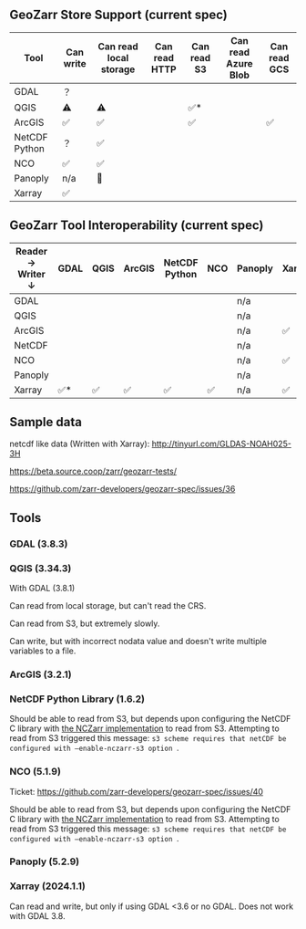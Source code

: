 ## GeoZarr Store Support (current spec)

| Tool | Can write | Can read local storage | Can read HTTP | Can read S3 | Can read Azure Blob | Can read GCS |
| -------- | ------- | ------- | ------- | ------- | ------- | ------- |
| GDAL | ？ |  |  |  |  |  |
| QGIS| ⚠️ | ⚠️ |  | ✅* |  |  |
| ArcGIS | ✅ | ✅ | | ✅ |  | ✅ |
| NetCDF Python | ？ | ✅ |  |  |  |  |
| NCO | ✅ | ✅ |  |  |  |  |
| Panoply | n/a | 🚫 |  |  |  |  |
| Xarray | ✅ |  |  |  |  |  |

## GeoZarr Tool Interoperability (current spec)

|Reader →  Writer ↓| GDAL | QGIS | ArcGIS | NetCDF Python | NCO | Panoply | Xarray |
| -------- | ------- | ------- | ------- | ------- | ------- | ------- | ------- |
| GDAL |  |  |  |  |  | n/a |  |
| QGIS |  |  |  |  |  | n/a |  |
| ArcGIS |  |  |  |  |  | n/a | ✅ |
| NetCDF |  |  |  |  |  | n/a |  |
| NCO |  |  |  |  |  | n/a | ✅ |
| Panoply |  |  |  |  |  | n/a |  |
| Xarray | ✅* | ✅ | ✅ | ✅ | ✅ | n/a | ✅ |

## Sample data
netcdf like data (Written with Xarray): http://tinyurl.com/GLDAS-NOAH025-3H

https://beta.source.coop/zarr/geozarr-tests/

https://github.com/zarr-developers/geozarr-spec/issues/36

## Tools

### GDAL (3.8.3) 


### QGIS (3.34.3)
With GDAL (3.8.1) 

Can read from local storage, but can't read the CRS.

Can read from S3, but extremely slowly.

Can write, but with incorrect nodata value and doesn't write multiple variables to a file. 

### ArcGIS (3.2.1) 

### NetCDF Python Library (1.6.2)
Should be able to read from S3, but depends upon configuring the NetCDF C library with [the NCZarr implementation](https://docs.unidata.ucar.edu/nug/current/nczarr_head.html) to read from S3. Attempting to read from S3 triggered this message: `s3 scheme requires that netCDF be configured with –enable-nczarr-s3 option `.

### NCO (5.1.9)
Ticket: https://github.com/zarr-developers/geozarr-spec/issues/40

Should be able to read from S3, but depends upon configuring the NetCDF C library with [the NCZarr implementation](https://docs.unidata.ucar.edu/nug/current/nczarr_head.html) to read from S3. Attempting to read from S3 triggered this message: `s3 scheme requires that netCDF be configured with –enable-nczarr-s3 option `.

### Panoply (5.2.9)

### Xarray (2024.1.1)
Can read and write, but only if using GDAL <3.6 or no GDAL. Does not work with GDAL 3.8.
